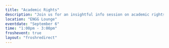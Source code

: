 ```yaml
---
title: "Academic Rights"
description: "Join us for an insightful info session on academic rights! Empower yourself with the knowledge to navigate and protect your educational journey. See you there!"
location: "ENGG Lounge"
eventdate: "September 6"
time: "1:00pm - 3:00pm"
froshevent: true
layout: "froshredirect"
---
```

